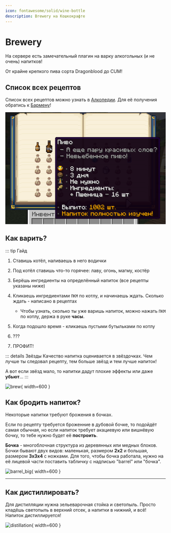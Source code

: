 ```yaml
---
icon: fontawesome/solid/wine-bottle
description: Brewery на Кошкокрафте
---
```


# Brewery

На сервере есть замечательный плагин на варку алкогольных (и не очень) напитков!

От крайне крепкого пива сорта <span class="red shadow bold">Dragonblood</span> до <span class="neon">CUM</span>!

## Список всех рецептов

Список всех рецептов можно узнать в [Алкопедии](/bestiary/custom_items/cotopedia.md). Для её получения обратись к [Бармену](/bestiary/mobs/npc.md)!

![Алкопедия](/assets/gameplay/brewery/alkopedia.png)

## **Как варить?**

::: tip Гайд

1. Ставишь котёл, наливаешь в него водички

2. Под котёл ставишь что-то горячее: лаву, огонь, магму, костёр

3. Берёшь ингредиенты на определённый напиток (все рецепты указаны ниже)

4. Кликаешь ингредиентами `ПКМ` по котлу, и начинаешь ждать. Сколько ждать - написано в рецептах

    - Чтобы узнать, сколько ты уже варишь напиток, можно нажать `ПКМ` по котлу, держа в руке **часы**.

5. Когда подошло время - кликаешь пустыми бутыльками по котлу

6. ???

7. ПРОФИТ!

::: details Звёзды
Качество напитка оценивается в звёздочках. Чем лучше ты следовал рецепту, тем больше звёзд и тем лучше напиток!

А вот если звёзд мало, то напитки дадут плохие эффекты или даже **убьют**...
:::

![brew](/assets/gameplay/unique/brewery/brew.png){ width=600 }

## Как бродить напиток?

Некоторые напитки требуют брожения в бочках.

Если по рецепту требуется броженние в дубовой бочке, то подойдёт самая обычная, но если напиток требует акациевую или вишнёвую бочку, то тебе нужно будет её **построить**.

**Бочка** - многоблочная структура из деревянных или медных блоков. Бочки бывают двух видов: маленькая, размером **2х2** и большая, размером **3х3х4** с ножками. Для того, чтобы бочка работала, нужно на её лицевой части поставить табличку с надписью "barrel" или "бочка".

![barrel_big](/assets/gameplay/unique/brewery/barrel_big.png){ width=600 }

***

## Как дистиллировать?

Для дистилляции нужна зельеварочная стойка и светопыль. Просто кладёшь светопыль в верхний отсек, а напитки в нижний, и всё! Напиток дистиллируется!

![distillation](/assets/gameplay/unique/brewery//distillation.png){ width=600 }